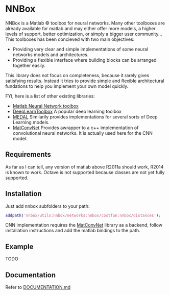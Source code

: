 # NNBox

NNBox is a Matlab &copy; toolbox for neural networks. Many other toolboxes are 
already available for matlab and may either offer more models, a higher levels 
of support, better optimization, or simply a bigger user community... This 
toolboxes has been concieved with two main objectives:
- Providing very clear and simple implementations of some neural networks 
  models and architectures.
- Providing a flexible interface where building blocks can be arranged 
  together easily.

This library does not focus on completeness, because it rarely gives satisfying 
results. Instead it tries to provide simple and flexible architectural 
fundations to help you implement your own model quickly.

FYI, here is a list of other existing libraries:

- [Matlab Neural Network toolbox](http://fr.mathworks.com/help/nnet/index.html)
- [DeepLearnToolbox](https://github.com/rasmusbergpalm/DeepLearnToolbox) 
  A popular deep learning toolbox
- [MEDAL](https://github.com/dustinstansbury/medal) Similarily provides 
  implementations for several sorts of Deep Learning models.
- [MatConvNet](http://www.vlfeat.org/matconvnet/) Provides awrapper to a c++ 
  implementation of convolutional neural networks. It is actually used here 
  for the CNN model.

## Requirements

As far as I can tell, any version of matlab above R2011a should work, R2014 is 
known to work. Octave is not supported because classes are not yet fully 
supported.

## Installation

Just add nnbox subfolders to your path:

```matlab
addpath('nnbox/utils:nnbox/networks:nnbox/costfun:nnbox/distances');
```

CNN implementation requires the [MatConvNet](http://www.vlfeat.org/matconvnet/) 
library as a backend, follow installation instructions and add the matlab 
bindings to the path.

## Example

TODO

## Documentation

Refer to [DOCUMENTATION.md](DOCUMENTATION.md)
